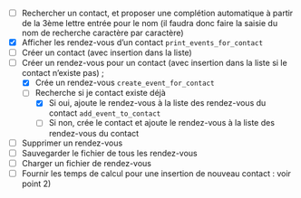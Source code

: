 - [ ] Rechercher un contact, et proposer une complétion automatique à partir de la 3ème lettre entrée
   pour le nom (il faudra donc faire la saisie du nom de recherche caractère par caractère)
- [x] Afficher les rendez-vous d’un contact `print_events_for_contact`
- [ ] Créer un contact (avec insertion dans la liste)
- [ ] Créer un rendez-vous pour un contact (avec insertion dans la liste si le contact n’existe pas) ;
  - [x] Crée un rendez-vous `create_event_for_contact`
  - [ ] Recherche si je contact existe déjà
    - [x] Si oui, ajoute le rendez-vous à la liste des rendez-vous du contact `add_event_to_contact`
    - [ ] Si non, crée le contact et ajoute le rendez-vous à la liste des rendez-vous du contact
- [ ] Supprimer un rendez-vous
- [ ] Sauvegarder le fichier de tous les rendez-vous
- [ ] Charger un fichier de rendez-vous
- [ ] Fournir les temps de calcul pour une insertion de nouveau contact : voir point 2)